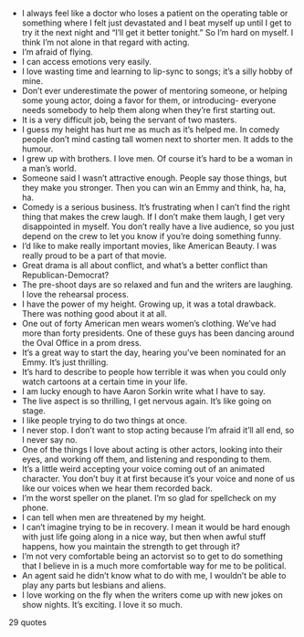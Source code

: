  - I always feel like a doctor who loses a patient on the operating table or something where I felt just devastated and I beat myself up until I get to try it the next night and “I’ll get it better tonight.” So I’m hard on myself. I think I’m not alone in that regard with acting.
 - I’m afraid of flying.
 - I can access emotions very easily.
 - I love wasting time and learning to lip-sync to songs; it’s a silly hobby of mine.
 - Don’t ever underestimate the power of mentoring someone, or helping some young actor, doing a favor for them, or introducing- everyone needs somebody to help them along when they’re first starting out.
 - It is a very difficult job, being the servant of two masters.
 - I guess my height has hurt me as much as it’s helped me. In comedy people don’t mind casting tall women next to shorter men. It adds to the humour.
 - I grew up with brothers. I love men. Of course it’s hard to be a woman in a man’s world.
 - Someone said I wasn’t attractive enough. People say those things, but they make you stronger. Then you can win an Emmy and think, ha, ha, ha.
 - Comedy is a serious business. It’s frustrating when I can’t find the right thing that makes the crew laugh. If I don’t make them laugh, I get very disappointed in myself. You don’t really have a live audience, so you just depend on the crew to let you know if you’re doing something funny.
 - I’d like to make really important movies, like American Beauty. I was really proud to be a part of that movie.
 - Great drama is all about conflict, and what’s a better conflict than Republican-Democrat?
 - The pre-shoot days are so relaxed and fun and the writers are laughing. I love the rehearsal process.
 - I have the power of my height. Growing up, it was a total drawback. There was nothing good about it at all.
 - One out of forty American men wears women’s clothing. We’ve had more than forty presidents. One of these guys has been dancing around the Oval Office in a prom dress.
 - It’s a great way to start the day, hearing you’ve been nominated for an Emmy. It’s just thrilling.
 - It’s hard to describe to people how terrible it was when you could only watch cartoons at a certain time in your life.
 - I am lucky enough to have Aaron Sorkin write what I have to say.
 - The live aspect is so thrilling, I get nervous again. It’s like going on stage.
 - I like people trying to do two things at once.
 - I never stop. I don’t want to stop acting because I’m afraid it’ll all end, so I never say no.
 - One of the things I love about acting is other actors, looking into their eyes, and working off them, and listening and responding to them.
 - It’s a little weird accepting your voice coming out of an animated character. You don’t buy it at first because it’s your voice and none of us like our voices when we hear them recorded back.
 - I’m the worst speller on the planet. I’m so glad for spellcheck on my phone.
 - I can tell when men are threatened by my height.
 - I can’t imagine trying to be in recovery. I mean it would be hard enough with just life going along in a nice way, but then when awful stuff happens, how you maintain the strength to get through it?
 - I’m not very comfortable being an actorvist so to get to do something that I believe in is a much more comfortable way for me to be political.
 - An agent said he didn’t know what to do with me, I wouldn’t be able to play any parts but lesbians and aliens.
 - I love working on the fly when the writers come up with new jokes on show nights. It’s exciting. I love it so much.

29 quotes